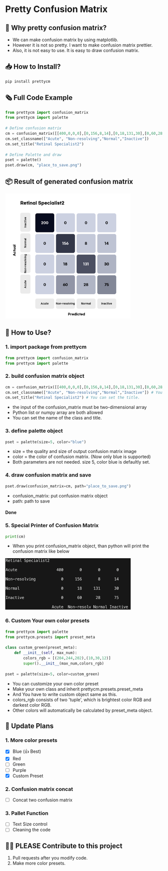 # Pretty Confusion Matrix

## 🤔 Why pretty confusion matrix?
* We can make confusion matrix by using matplotlib.
* However it is not so pretty. I want to make confusion matrix prettier.
* Also, it is not easy to use. It is easy to draw confusion matrix. 

## 📥 How to Install?
```python
pip install prettycm
```

## 🗞 Full Code Example
```python
from prettycm import confusion_matrix
from prettycm import palette

# Define confusion matrix 
cm = confusion_matrix([[400,0,0,0],[0,156,8,14],[0,18,131,30],[0,60,28,75]])
cm.set_classname(["Acute", "Non-resolving","Normal","Inactive"])
cm.set_title("Retinal Specialist2")

# Define Palette and draw
pset = palette()
pset.draw(cm, "place_to_save.png")
```

## 📦 Result of generated confusion matrix
<img src="https://github.com/KorKite/pretty-confusion-matrix/blob/main/reference.png" width=400>


## 📰 How to Use?
### 1. import package from prettycm
```python
from prettycm import confusion_matrix
from prettycm import palette
```

### 2. build confusion matrix object
```python
cm = confusion_matrix([[400,0,0,0],[0,156,8,14],[0,18,131,30],[0,60,28,75]])
cm.set_classname(["Acute", "Non-resolving","Normal","Inactive"]) # You can set the class name.
cm.set_title("Retinal Specialist2") # You can set the title.
```
* the input of the confusion_matrix must be two-dimensional array
* Python list or numpy array are both allowed
* You can set the name of the class and title.

### 3. define palette object
```python
pset = palette(size=5, color="blue")
```
* size = the quality and size of output confusion matrix image
* color = the color of confusion matrix. (Now only blue is supported)
* Both parameters are not needed. size 5, color blue is defaultly set.

### 4. draw confusion matrix and save
```python
pset.draw(confusion_matrix=cm, path="place_to_save.png")
```
* confusion_matrix: put confusion matrix object
* path: path to save
#### Done

### 5. Special Printer of Confusion Matrix
```python
print(cm)
```
* When you print confusion_matrix object, than python will print the confusion matrix like below
<img src ="https://github.com/KorKite/pretty-confusion-matrix/raw/main/cli.png" width=400>

### 6. Custom Your own color presets
```python
from prettycm import palette
from prettycm.presets import preset_meta

class custom_green(preset_meta):
    def __init__(self, max_num):
        colors_rgb = [(204,244,202),(10,30,12)]
        super().__init__(max_num,colors_rgb)

pset = palette(size=5, color=custom_green)
```
* You can customize your own color preset
* Make your own class and inherit prettycm.presets.preset_meta
* And You have to write custom object same as this.
* colors_rgb consists of two 'tuple', which is brightest color RGB and darkest color RGB.
* Other colors will automatically be calculated by preset_meta object.


## 📆 Update Plans
### 1. More color presets
- [x] Blue (👍 Best)
- [x] Red
- [ ] Green
- [ ] Purple
- [x] Custom Preset

### 2. Confusion matrix concat
- [ ] Concat two confusion matrix

### 3. Pallet Function
- [ ] Text Size control
- [ ] Cleaning the code

## 🙏🏻 PLEASE Contribute to this project 
1. Pull requests after you modify code.
2. Make more color presets.